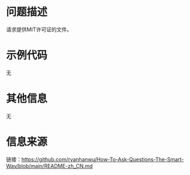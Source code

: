 # 问题描述

请求提供MIT许可证的文件。

# 示例代码

无

# 其他信息

无

# 信息来源

链接：https://github.com/ryanhanwu/How-To-Ask-Questions-The-Smart-Way/blob/main/README-zh_CN.md
